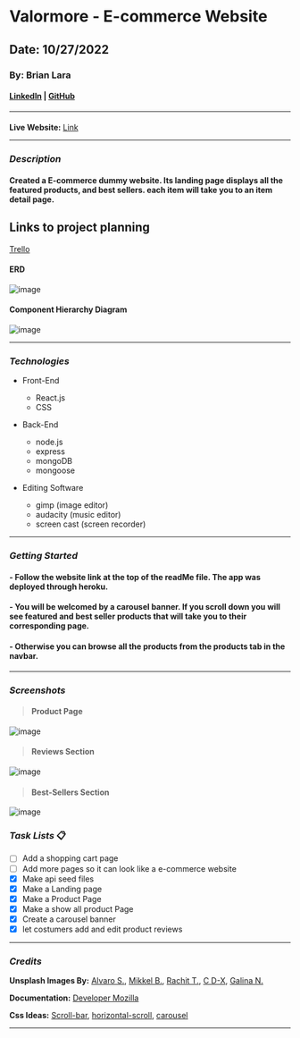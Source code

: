 # Valormore - E-commerce Website

## Date: 10/27/2022

### By: Brian Lara

#### [LinkedIn](https://www.linkedin.com/in/brian-lara/) | [GitHub](https://github.com/BrianDLara)

---

####

**Live Website:**
[Link](https://valormore.herokuapp.com/)

---

### **_Description_**

#### Created a E-commerce dummy website. Its landing page displays all the featured products, and best sellers. each item will take you to an item detail page.

## Links to project planning

[Trello](https://trello.com/b/dXbChSVA/valormore)

#### ERD

![image](https://i.imgur.com/1nPzq9p.png)

#### Component Hierarchy Diagram

![image](https://i.imgur.com/bTlinXv.png)

---

### **_Technologies_**

- Front-End

  - React.js
  - CSS

- Back-End

  - node.js
  - express
  - mongoDB
  - mongoose

- Editing Software

  - gimp (image editor)
  - audacity (music editor)
  - screen cast (screen recorder)

---

### **_Getting Started_**

#### - Follow the website link at the top of the readMe file. The app was deployed through heroku.

#### - You will be welcomed by a carousel banner. If you scroll down you will see featured and best seller products that will take you to their corresponding page.

#### - Otherwise you can browse all the products from the products tab in the navbar.

---

### **_Screenshots_**

> #### **Product Page**

![image](https://i.imgur.com/zd9niph.png)

> #### **Reviews Section**

![image](https://i.imgur.com/bEpK4s6.png)

> #### **Best-Sellers Section**

![image](https://i.imgur.com/t2aQUgi.png)

### **_Task Lists_** :clipboard:

- [ ] Add a shopping cart page
- [ ] Add more pages so it can look like a e-commerce website
- [x] Make api seed files
- [x] Make a Landing page
- [x] Make a Product Page
- [x] Make a show all product Page
- [x] Create a carousel banner
- [x] let costumers add and edit product reviews

---

### **_Credits_**

**Unsplash Images By:** [Alvaro S.](https://unsplash.com/photos/pFLNV4gkXsc), [Mikkel B.](https://unsplash.com/photos/yjAFnkLtKY0), [Rachit T.](https://unsplash.com/photos/2cFZ_FB08UM), [C D-X](https://unsplash.com/photos/PDX_a_82obo), [Galina N.](https://unsplash.com/photos/miziNqvJx5M)

**Documentation:** [Developer Mozilla](https://developer.mozilla.org/en-US/)

**Css Ideas:** [Scroll-bar](https://www.youtube.com/watch?v=1fEkWd5hzRY), [horizontal-scroll](https://www.youtube.com/watch?v=1fEkWd5hzRY), [carousel](https://www.youtube.com/watch?v=eBKcGAhkZUI)

---
